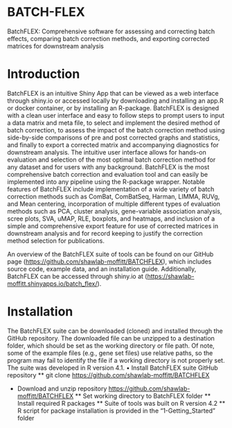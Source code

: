 # BATCH-FLEX
BatchFLEX: Comprehensive software for assessing and correcting batch effects, comparing batch correction methods, and exporting corrected matrices for downstream analysis

# Introduction
BatchFLEX is an intuitive Shiny App that can be viewed as a web interface through shiny.io or accessed locally by downloading and installing an app.R or docker container, or by installing an R-package. BatchFLEX is designed with a clean user interface and easy to follow steps to prompt users to input a data matrix and meta file, to select and implement the desired method of batch correction, to assess the impact of the batch correction method using side-by-side comparisons of pre and post corrected graphs and statistics, and finally to export a corrected matrix and accompanying diagnostics for downstream analysis. The intuitive user interface allows for hands-on evaluation and selection of the most optimal batch correction method for any dataset and for users with any background. BatchFLEX is the most comprehensive batch correction and evaluation tool and can easily be implemented into any pipeline using the R-package wrapper. Notable features of BatchFLEX include implementation of a wide variety of batch correction methods such as ComBat, ComBatSeq, Harman, LIMMA, RUVg, and Mean centering, incorporation of multiple different types of evaluation methods such as PCA, cluster analysis, gene-variable association analysis, scree plots, SVA, uMAP, RLE, boxplots, and heatmaps, and inclusion of a simple and comprehensive export feature for use of corrected matrices in downstream analysis and for record keeping to justify the correction method selection for publications. 

An overview of the BatchFLEX suite of tools can be found on our GitHub page (https://github.com/shawlab-moffitt/BATCHFLEX), which includes source code, example data, and an installation guide. Additionally, BatchFLEX can be accessed through shiny.io at (https://shawlab-moffitt.shinyapps.io/batch_flex/). 

# Installation
The BatchFLEX suite can be downloaded (cloned) and installed through the GitHub repository. The downloaded file can be unzipped to a destination folder, which should be set as the working directory or file path. Of note, some of the example files (e.g., gene set files) use relative paths, so the program may fail to identify the file if a working directory is not properly set. The suite was developed in R version 4.1. 
•	Install BatchFLEX suite GitHub repository 
** git clone https://github.com/shawlab-moffitt/BATCHFLEX

*	Download and unzip repository https://github.com/shawlab-moffitt/BATCHFLEX
**	Set working directory to BatchFLEX folder
**	Install required R packages
**	Suite of tools was built on R version 4.2
**	R script for package installation is provided in the “1-Getting_Started” folder




